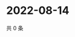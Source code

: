 # 2022-08-14

共 0 条

<!-- BEGIN WEIBO -->
<!-- 最后更新时间 Sun Aug 14 2022 19:00:57 GMT+0800 (China Standard Time) -->

<!-- END WEIBO -->

